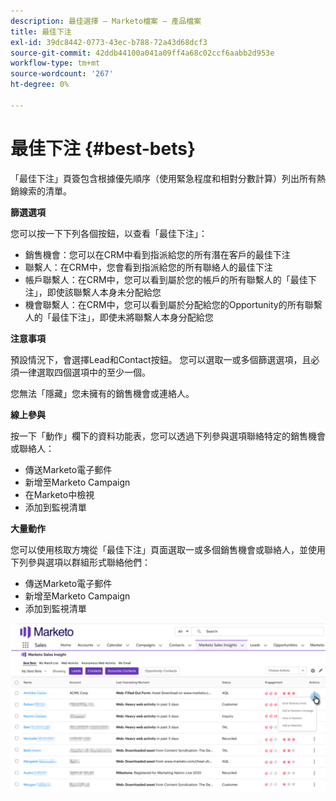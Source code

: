 ```yaml
---
description: 最佳選擇 — Marketo檔案 — 產品檔案
title: 最佳下注
exl-id: 39dc8442-0773-43ec-b788-72a43d68dcf3
source-git-commit: 42ddb44100a041a09ff4a68c02ccf6aabb2d953e
workflow-type: tm+mt
source-wordcount: '267'
ht-degree: 0%

---
```


# 最佳下注 {#best-bets}

「最佳下注」頁簽包含根據優先順序（使用緊急程度和相對分數計算）列出所有熱銷線索的清單。

**篩選選項**

您可以按一下下列各個按鈕，以查看「最佳下注」：

* 銷售機會：您可以在CRM中看到指派給您的所有潛在客戶的最佳下注
* 聯繫人：在CRM中，您會看到指派給您的所有聯絡人的最佳下注
* 帳戶聯繫人：在CRM中，您可以看到屬於您的帳戶的所有聯繫人的「最佳下注」，即使該聯繫人本身未分配給您
* 機會聯繫人：在CRM中，您可以看到屬於分配給您的Opportunity的所有聯繫人的「最佳下注」，即使未將聯繫人本身分配給您

**注意事項**

預設情況下，會選擇Lead和Contact按鈕。 您可以選取一或多個篩選選項，且必須一律選取四個選項中的至少一個。

您無法「隱藏」您未擁有的銷售機會或連絡人。

**線上參與**

按一下「動作」欄下的資料功能表，您可以透過下列參與選項聯絡特定的銷售機會或聯絡人：

* 傳送Marketo電子郵件
* 新增至Marketo Campaign
* 在Marketo中檢視
* 添加到監視清單

**大量動作**

您可以使用核取方塊從「最佳下注」頁面選取一或多個銷售機會或聯絡人，並使用下列參與選項以群組形式聯絡他們：

* 傳送Marketo電子郵件
* 新增至Marketo Campaign
* 添加到監視清單

![](assets/best-bets-1.png)
